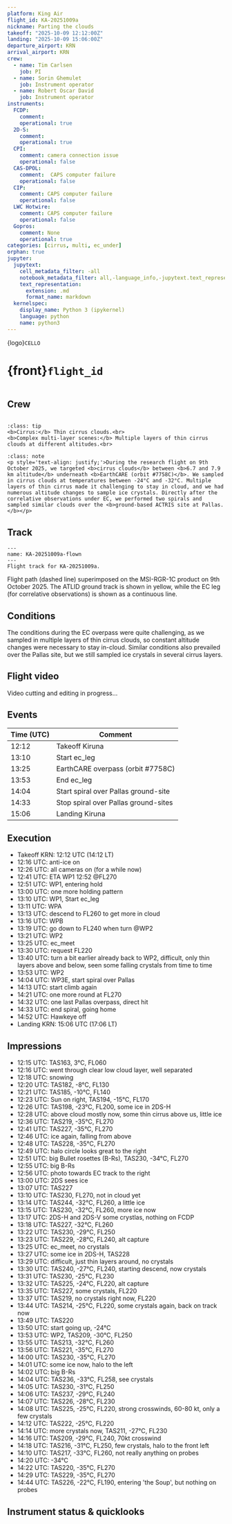 ```yaml
---
platform: King Air
flight_id: KA-20251009a
nickname: Parting the clouds
takeoff: "2025-10-09 12:12:00Z"
landing: "2025-10-09 15:06:00Z"
departure_airport: KRN
arrival_airport: KRN
crew:
  - name: Tim Carlsen
    job: PI
  - name: Sorin Ghemulet
    job: Instrument operator
  - name: Robert Oscar David
    job: Instrument operator
instruments:
  FCDP:
    comment:
    operational: true
  2D-S:
    comment:
    operational: true
  CPI:
    comment: camera connection issue
    operational: false
  CAS-DPOL:
    comment:  CAPS computer failure
    operational: false
  CIP:
    comment: CAPS computer failure
    operational: false
  LWC Hotwire:
    comment: CAPS computer failure
    operational: false
  Gopros:
    comment: None
    operational: true
categories: [cirrus, multi, ec_under]
orphan: true
jupyter:
  jupytext:
    cell_metadata_filter: -all
    notebook_metadata_filter: all,-language_info,-jupytext.text_representation.format_version,-jupytext.text_representation.jupytext_version
    text_representation:
      extension: .md
      format_name: markdown
  kernelspec:
    display_name: Python 3 (ipykernel)
    language: python
    name: python3
---
```


{logo}`CELLO`

# {front}`flight_id`

```{badges}
```

## Crew

```{crew}
```

```{admonition} EarthCARE target scenarios
:class: tip
<b>Cirrus:</b> Thin cirrus clouds.<br>
<b>Complex multi-layer scenes:</b> Multiple layers of thin cirrus clouds at different altitudes.<br>
```


```{admonition} Flight summary
:class: note
<p style='text-align: justify;'>During the research flight on 9th October 2025, we targeted <b>cirrus clouds</b> between <b>6.7 and 7.9 km altitude</b> underneath <b>EarthCARE (orbit #7758C)</b>. We sampled in cirrus clouds at temperatures between -24°C and -32°C. Multiple layers of thin cirrus made it challenging to stay in cloud, and we had numerous altitude changes to sample ice crystals. Directly after the correlative observations under EC, we performed two spirals and sampled similar clouds over the <b>ground-based ACTRIS site at Pallas.</b></p>
```


## Track

```{figure} ../figures/KA-20251009a/KA-20251009a_7758D.png
---
name: KA-20251009a-flown
---
Flight track for KA-20251009a.
```
Flight path (dashed line) superimposed on the MSI-RGR-1C product on 9th October 2025. The ATLID ground track is shown in yellow, while the EC leg (for correlative observations) is shown as a continuous line.



## Conditions

The conditions during the EC overpass were quite challenging, as we sampled in multiple layers of thin cirrus clouds, so constant altitude changes were necessary to stay in-cloud. Similar conditions also prevailed over the Pallas site, but we still sampled ice crystals in several cirrus layers.

## Flight video

Video cutting and editing in progress...


## Events

Time (UTC) | Comment
-------------| -----
12:12 | Takeoff Kiruna
13:10 | Start ec_leg
13:25 | EarthCARE overpass (orbit #7758C)
13:53 | End ec_leg
14:04 | Start spiral over Pallas ground-site
14:33 | Stop spiral over Pallas ground-sites
15:06 | Landing Kiruna



## Execution

- Takeoff KRN: 12:12 UTC (14:12 LT)
- 12:16 UTC: anti-ice on
- 12:26 UTC: all cameras on (for a while now)
- 12:41 UTC: ETA WP1 12:52 @FL270
- 12:51 UTC: WP1, entering hold
- 13:00 UTC: one more holding pattern
- 13:10 UTC: WP1, Start ec_leg
- 13:11 UTC: WPA
- 13:13 UTC: descend to FL260 to get more in cloud
- 13:16 UTC: WPB
- 13:19 UTC: go down to FL240 when turn @WP2
- 13:21 UTC: WP2
- 13:25 UTC: ec_meet
- 13:30 UTC: request FL220
- 13:40 UTC: turn a bit earlier already back to WP2, difficult, only thin layers above and below, seen some falling crystals from time to time
- 13:53 UTC: WP2
- 14:04 UTC: WP3E, start spiral over Pallas
- 14:13 UTC: start climb again
- 14:21 UTC: one more round at FL270
- 14:32 UTC: one last Pallas overpass, direct hit
- 14:33 UTC: end spiral, going home
- 14:52 UTC: Hawkeye off
- Landing KRN: 15:06 UTC (17:06 LT)


## Impressions

- 12:15 UTC: TAS163, 3°C, FL060
- 12:16 UTC: went through clear low cloud layer, well separated
- 12:18 UTC: snowing
- 12:20 UTC: TAS182, -8°C, FL130
- 12:21 UTC: TAS185, -10°C, FL140
- 12:23 UTC: Sun on right, TAS194, -15°C, FL170
- 12:26 UTC: TAS198, -23°C, FL200, some ice in 2DS-H
- 12:28 UTC: above cloud mostly now, some thin cirrus above us, little ice
- 12:36 UTC: TAS219, -35°C, FL270
- 12:41 UTC: TAS227, -35°C, FL270
- 12:46 UTC: ice again, falling from above
- 12:48 UTC: TAS228, -35°C, FL270
- 12:49 UTC: halo circle looks great to the right
- 12:51 UTC: big Bullet rosettes (B-Rs), TAS230, -34°C, FL270
- 12:55 UTC: big B-Rs
- 12:56 UTC: photo towards EC track to the right
- 13:00 UTC: 2DS sees ice
- 13:07 UTC: TAS227
- 13:10 UTC: TAS230, FL270, not in cloud yet
- 13:14 UTC: TAS244, -32°C, FL260, a little ice
- 13:15 UTC: TAS230, -32°C, FL260, more ice now
- 13:17 UTC: 2DS-H and 2DS-V some crystlas, nothing on FCDP
- 13:18 UTC: TAS227, -32°C, FL260
- 13:22 UTC: TAS230, -29°C, FL250
- 13:23 UTC: TAS229, -28°C, FL240, alt capture
- 13:25 UTC: ec_meet, no crystals
- 13:27 UTC: some ice in 2DS-H, TAS228
- 13:29 UTC: difficult, just thin layers around, no crystals
- 13:30 UTC: TAS240, -27°C, FL240, starting descend, now crystals
- 13:31 UTC: TAS230, -25°C, FL230
- 13:32 UTC: TAS225, -24°C, FL220, alt capture
- 13:35 UTC: TAS227, some crystals, FL220
- 13:37 UTC: TAS219, no crystals right now, FL220
- 13:44 UTC: TAS214, -25°C, FL220, some crystals again, back on track now
- 13:49 UTC: TAS220
- 13:50 UTC: start going up, -24°C
- 13:53 UTC: WP2, TAS209, -30°C, FL250
- 13:55 UTC: TAS213, -32°C, FL260
- 13:56 UTC: TAS221, -35°C, FL270
- 14:00 UTC: TAS230, -35°C, FL270
- 14:01 UTC: some ice now, halo to the left
- 14:02 UTC: big B-Rs
- 14:04 UTC: TAS236, -33°C, FL258, see crystals
- 14:05 UTC: TAS230, -31°C, FL250
- 14:06 UTC: TAS237, -29°C, FL240
- 14:07 UTC: TAS226, -28°C, FL230
- 14:08 UTC: TAS225, -25°C, FL220, strong crosswinds, 60-80 kt, only a few crystals
- 14:12 UTC: TAS222, -25°C, FL220
- 14:14 UTC: more crystals now, TAS211, -27°C, FL230
- 14:16 UTC: TAS209, -29°C, FL240, 70kt crosswind
- 14:18 UTC: TAS216, -31°C, FL250, few crystals, halo to the front left
- 14:10 UTC: TAS217, -33°C, FL260, not really anything on probes
- 14:20 UTC: -34°C
- 14:22 UTC: TAS220, -35°C, FL270
- 14:29 UTC: TAS229, -35°C, FL270
- 14:44 UTC: TAS226, -22°C, FL190, entering 'the Soup', but nothing on probes


## Instrument status & quicklooks
```{instrument-table}
```

